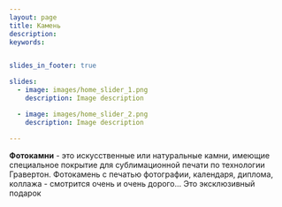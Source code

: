 ```yaml
---
layout: page
title: Камень
description:
keywords:


slides_in_footer: true

slides:
  - image: images/home_slider_1.png
    description: Image description

  - image: images/home_slider_2.png
    description: Image description

---
```



 **Фотокамни** - это искусственные или натуральные камни, имеющие специальное покрытие для сублимационной печати по технологии Гравертон. Фотокамень с печатью фотографии, календаря, диплома, коллажа - смотрится очень и очень дорого... Это эксклюзивный подарок